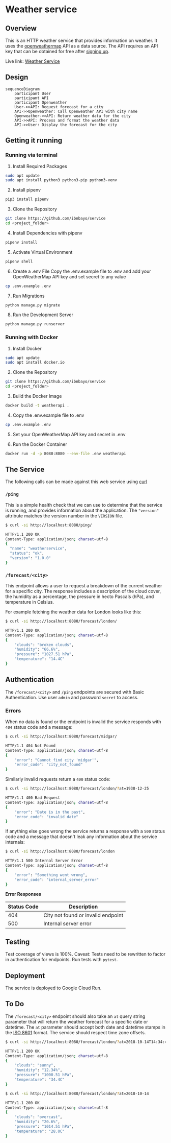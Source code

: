 Weather service
===============

## Overview

This is an HTTP weather service that provides information on weather. It uses the [openweathermap](https://www.openweathermap.org) API as a data source. The API requires an API key that can be obtained for free after [signing up](https://home.openweathermap.org/users/sign_up).


Live link: [Weather Service](https://weatherapi-nuvrkturzq-nw.a.run.app)

## Design

```mermaid
sequenceDiagram
    participant User
    participant API
    participant Openweather
    User->>API: Request forecast for a city
    API->>Openweather: Call Openweather API with city name
    Openweather->>API: Return weather data for the city
    API->>API: Process and format the weather data
    API->>User: Display the forecast for the city
```

Getting it running
------------------

### Running via terminal

 1. Install Required Packages

```bash
sudo apt update
sudo apt install python3 python3-pip python3-venv
```

 2. Install pipenv
 ```bash
pip3 install pipenv
```

 3. Clone the Repository

 ```bash
git clone https://github.com/ibnbayo/service
cd <project_folder>
```

 4. Install Dependencies with pipenv

 ```bash
pipenv install
```
 5. Activate Virtual Environment

```bash
pipenv shell
```

 6. Create a .env File
Copy the .env.example file to .env and add your OpenWeatherMap API key and set secret to any value
```bash
cp .env.example .env
```

 7. Run Migrations
 ```bash
python manage.py migrate
```

 8. Run the Development Server
 ```bash
python manage.py runserver
```

### Running with Docker

 1. Install Docker

```bash
sudo apt update
sudo apt install docker.io
```

 2. Clone the Repository

 ```bash
git clone https://github.com/ibnbayo/service
cd <project_folder>
```

 3. Build the Docker Image

 ```bash
docker build -t weatherapi .
```

 4. Copy the .env.example file to .env

 ```bash
cp .env.example .env
```

 5. Set your OpenWeatherMap API key and secret in .env

 6. Run the Docker Container

 ```bash
docker run -d -p 8080:8080 --env-file .env weatherapi
```


The Service
-----------

The following calls can be made against this web service using 
[curl](https://curl.haxx.se/)

### `/ping`

This is a simple health check that we can use to determine that the service is
running, and provides information about the application. The `"version"`
attribute matches the version number in the `VERSION`
file.

```bash
$ curl -si http://localhost:8080/ping/

HTTP/1.1 200 OK
Content-Type: application/json; charset=utf-8
{
  "name": "weatherservice",
  "status": "ok",
  "version": "1.0.0"
}
```

### `/forecast/<city>`

This endpoint allows a user to request a breakdown of the current weather for
a specific city. The response includes a description of the cloud cover,
the humidity as a percentage, the pressure in hecto Pascals (hPa), and
temperature in Celsius.

For example fetching the weather data for London looks like this:

```bash
$ curl -si http://localhost:8080/forecast/london/

HTTP/1.1 200 OK
Content-Type: application/json; charset=utf-8
{
    "clouds": "broken clouds",
    "humidity": "66.6%",
    "pressure": "1027.51 hPa",
    "temperature": "14.4C"
}
```

Authentication
--------------

The `/forecast/<city>` and `/ping` endpoints are secured with Basic Authentication. Use user `admin` and password `secret` to access.

### Errors

When no data is found or the endpoint is invalid the service responds
with `404` status code and a message:

```bash
$ curl -si http://localhost:8080/forecast/midgar/

HTTP/1.1 404 Not Found
Content-Type: application/json; charset=utf-8
{
    "error": "Cannot find city 'midgar'",
    "error_code": "city_not_found"
}
```

Similarly invalid requests return a `400` status code:

```bash
$ curl -si http://localhost:8080/forecast/london/?at=1938-12-25

HTTP/1.1 400 Bad Request
Content-Type: application/json; charset=utf-8
{
    "error": "Date is in the past",
    "error_code": "invalid date"
}
```

If anything else goes wrong the service returns a response with a `500` status code
and a message that doesn't leak any information about the service internals:

```bash
$ curl -si http://localhost:8080/forecast/london

HTTP/1.1 500 Internal Server Error
Content-Type: application/json; charset=utf-8
{
    "error": "Something went wrong",
    "error_code": "internal_server_error"
}
```

**Error Responses** 

| Status Code | Description                             |
|-------------|-----------------------------------------|
| 404         | City not found or invalid endpoint      |
| 500         | Internal server error                   |


Testing
-----------
Test coverage of views is 100%. 
Caveat: Tests need to be rewritten to factor in authentication for endpoints.
Run tests with `pytest`. 

Deployment
--------------

The service is deployed to Google Cloud Run. 

To Do
-----------

The `/forecast/<city>` endpoint should also take an `at` query string parameter that will
return the weather forecast for a specific date or datetime. The `at`
parameter should accept both date and datetime stamps in the [ISO
8601](https://en.wikipedia.org/wiki/ISO_8601) format. The service should
respect time zone offsets.

```bash
$ curl -si http://localhost:8080/forecast/london/?at=2018-10-14T14:34:40+0100

HTTP/1.1 200 OK
Content-Type: application/json; charset=utf-8
{
    "clouds": "sunny",
    "humidity": "12.34%",
    "pressure": "1000.51 hPa",
    "temperature": "34.4C"
}

$ curl -si http://localhost:8080/forecast/london/?at=2018-10-14

HTTP/1.1 200 OK
Content-Type: application/json; charset=utf-8
{
    "clouds": "overcast",
    "humidity": "20.6%",
    "pressure": "1014.51 hPa",
    "temperature": "28.0C"
}
```





